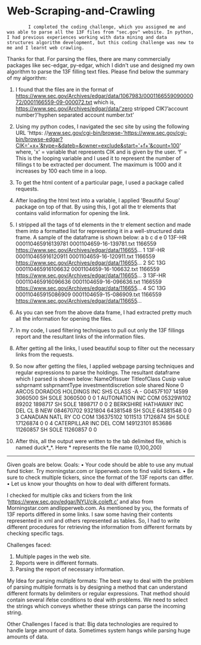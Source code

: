 # Web-Scraping-and-Crawling

            I completed the coding challenge, which you assigned me and was able to parse all the 13F files from "sec.gov" website. In python, I had previous experiences working with data mining and data structures algorithm development, but this coding challenge was new to me and I learnt web crawling. 
Thanks for that.
For parsing the files, there are many commercially packages like sec-edgar, py-edgar, which I didn't use and designed my own algorithm to parse the 13F filling text files.
Please find below the summary of my algorithm: 
1) I found that the files are in the format of
https://www.sec.gov/Archives/edgar/data/1067983/000116655909000072/0001166559-09-000072.txt
which is,
https://www.sec.gov/Archives/edgar/data/’zero stripped CIK’/’account number’/’hyphen separated account number.txt’
2) Using my python codes, I navigated the sec site by using the following URL
'https: //www.sec.gov/cgi-bin/browse-'https://www.sec.gov/cgi-bin/browse-edgar?CIK='+x+'&type=&dateb=&owner=exclude&start='+f+'&count=100'
where, 
         'x' = variable that represents CIK and is given by the user.
         ‘f’  = This is the looping variable and I used it to represent the number of fillings t                  to be extracted per document. The maximum is 1000 and it increases by                     100 each time in a loop.
3) To get the html content of a particular page, I used a package called requests.
4) After loading the html text into a variable, I applied 'Beautiful Soup' package on top of that. By using this, I got all the tr elements that contains valid information for opening the link.
5)  I stripped all the tags of td elements in the tr element section and made them into a formatted list for representing it in a well-structured data frame. A sample of the dataframe is shown below:
a	b	c	d	e
0	13F-HR	000110465916139781	0001104659-16-139781.txt	1166559	https://www.sec.gov/Archives/edgar/data/116655...
1	13F-HR	000110465916120911	0001104659-16-120911.txt	1166559	https://www.sec.gov/Archives/edgar/data/116655...
2	SC 13G	000110465916106632	0001104659-16-106632.txt	1166559	https://www.sec.gov/Archives/edgar/data/116655...
3	13F-HR	000110465916096636	0001104659-16-096636.txt	1166559	https://www.sec.gov/Archives/edgar/data/116655...
4	SC 13G	000110465915086909	0001104659-15-086909.txt	1166559	https://www.sec.gov/Archives/edgar/data/116655...

6) As you can see from the above data frame, I had extracted pretty much all the information for opening the files.
7) In my code, I used filtering techniques to pull out only the 13F fillings report and the resultant links of the information files.
8) After getting all the links, I used beautiful soup  to filter out the necessary links from the requests.
9) So now after getting the files, I applied webpage parsing techniques and regular expressions to parse the  holdings.
The resultant dataframe which I parsed is shown below:
NameOfIssuer	TitleofClass	Cusip	value	sshprnamt	sshprnamtType	investmentdiscretion	sole	shared	None
0	ARCOS DORADOS HOLDINGS INC	SHS CLASS -A -	G0457F107	14599	3060500	SH	SOLE	3060500	0	0
1	AUTONATION INC	COM	05329W102	89202	1898717	SH	SOLE	1898717	0	0
2	BERKSHIRE HATHAWAY INC DEL	CL B NEW	084670702	9321804	64381548	SH	SOLE	64381548	0	0
3	CANADIAN NATL RY CO	COM	136375102	1011513	17126874	SH	SOLE	17126874	0	0
4	CATERPILLAR INC DEL	COM	149123101	853686	11260857	SH	SOLE	11260857	0	0

10) After this, all the output were written to the tab delimited file, which is named duck*_*.
       Here * represents the file name (0,100,200)

-------------------------------------------------------------------------------------------------------------------------- 
Given goals are below.
Goals:
•	Your code should be able to use any mutual fund ticker. Try morningstar.com or lipperweb.com to find valid tickers.
•	Be sure to check multiple tickers, since the format of the 13F reports can differ.
•	Let us know your thoughts on how to deal with different formats. 

I checked for multiple ciks and tickers from the link ‘https://www.sec.gov/edgar/NYU/cik.coleft.c’ and also from Morningstar.com andlipperweb.com.
As mentioned by you, the formats of 13F reports differed in some links. I saw some having their contents represented in xml and others represented as tables.
So, I had to write different procedures for retrieving the information from different formats by checking specific tags.

Challenges faced:
1.	Multiple pages in the web site.
2.	Reports were in different formats.
3.	Parsing the report of necessary information.

My Idea for parsing multiple formats:
The best way to deal with the problem of parsing multiple formats is by designing a method that can understand different formats by delimiters or regular expressions.
That method should contain several ifelse conditions to deal with problems.
We need to select the strings which conveys whether these strings can parse the incoming string.

Other Challenges I faced is that:
Big data technologies are required to handle large amount of data.
Sometimes system hangs while parsing huge amounts of data.

